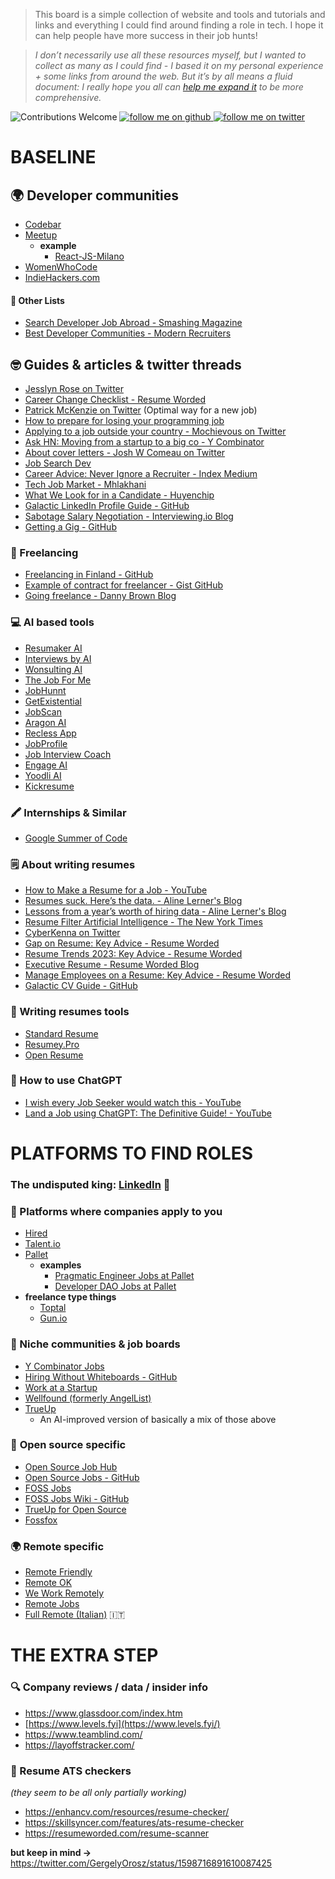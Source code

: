 > This board is a simple collection of website and tools and tutorials and links and everything I could find around finding a role in tech. I hope it can help people have more success in their job hunts!

> _I don’t necessarily use all these resources myself, but I wanted to collect as many as I could find - I based it on my personal experience + some links from around the web. But it’s by all means a fluid document: I really hope you all can [help me expand it](/CONTRIBUTING.md) to be more comprehensive._

![Contributions Welcome](https://img.shields.io/badge/contributions-welcome-brightgreen)
<a href="https://github.com/kelset?tab=followers">
<img alt="follow me on github" src="https://img.shields.io/github/followers/kelset?label=Follow%20%40kelset&style=social" />
</a>
<a href="https://twitter.com/kelset">
<img alt="follow me on twitter" src="https://img.shields.io/twitter/follow/kelset?label=Follow%20%40kelset&style=social" />
</a>

# BASELINE

## 🌍 Developer communities

- [Codebar](https://www.codebar.io/)
- [Meetup](https://www.meetup.com/)
  - **example**
    - [React-JS-Milano](https://www.meetup.com/React-JS-Milano/)
- [WomenWhoCode](https://www.womenwhocode.com/)
- [IndieHackers.com](https://www.indiehackers.com/)

#### 📃 Other Lists

- [Search Developer Job Abroad - Smashing Magazine](https://www.smashingmagazine.com/2022/11/search-developer-job-abroad/)
- [Best Developer Communities - Modern Recruiters](https://modernrecruiters.com/best-developer-communities/)

## 🤓 Guides & articles & twitter threads

- [Jesslyn Rose on Twitter](https://twitter.com/jesslynnrose/status/1592449469349388288)
- [Career Change Checklist - Resume Worded](https://resumeworded.com/playbooks/career-change-checklist)
- [Patrick McKenzie on Twitter](https://twitter.com/patio11/status/1221683564950867968) (Optimal way for a new job)
- [How to prepare for losing your programming job](https://codewithoutrules.com/2020/05/14/prepare-losing-job/)
- [Applying to a job outside your country - Mochievous on Twitter](https://twitter.com/Mochievous/status/1267449504313286656)
- [Ask HN: Moving from a startup to a big co - Y Combinator](https://news.ycombinator.com/item?id=23455415)
- [About cover letters - Josh W Comeau on Twitter](https://twitter.com/JoshWComeau/status/1280171057832394752)
- [Job Search Dev](https://www.jobsearch.dev/)
- [Career Advice: Never Ignore a Recruiter - Index Medium](https://index.medium.com/career-advice-nobody-gave-me-never-ignore-a-recruiter-4474eac9556)
- [Tech Job Market - Mhlakhani](https://mhlakhani.com/blog/2023/01/tech-job-market/)
- [What We Look for in a Candidate - Huyenchip](https://huyenchip.com/2023/01/24/what-we-look-for-in-a-candidate.html)
- [Galactic LinkedIn Profile Guide - GitHub](https://github.com/GuidoPenta/galactic-linkedin-profile-guide)
- [Sabotage Salary Negotiation - Interviewing.io Blog](https://interviewing.io/blog/sabotage-salary-negotiation-before-even-start)
- [Getting a Gig - GitHub](https://github.com/cassidoo/getting-a-gig)

### 💭 Freelancing

- [Freelancing in Finland - GitHub](https://github.com/sam-hosseini/freelancing-in-finland)
- [Example of contract for freelancer - Gist GitHub](https://gist.github.com/malarkey/4031110)
- [Going freelance - Danny Brown Blog](https://dannybrown.blog/2020/06/11/unemployed-to-managing-director-in-one-easy-step/)

### 💻 AI based tools

- [Resumaker AI](https://resumaker.ai/)
- [Interviews by AI](https://www.interviewsby.ai/)
- [Wonsulting AI](https://www.wonsulting.ai/)
- [The Job For Me](https://thejobforme.com/)
- [JobHunnt](https://jobhunnt.com/)
- [GetExistential](https://getexistential.com/)
- [JobScan](https://www.jobscan.co/)
- [Aragon AI](https://aragon.ai/)
- [Recless App](https://recless.app/)
- [JobProfile](https://jobprofile.io/)
- [Job Interview Coach](https://jobinterview.coach/)
- [Engage AI](https://engage-ai.co/)
- [Yoodli AI](https://app.yoodli.ai/)
- [Kickresume](https://www.kickresume.com/en/)

### 🖍️ Internships & Similar

- [Google Summer of Code](https://summerofcode.withgoogle.com/)

### 🗒️ About writing resumes

- [How to Make a Resume for a Job - YouTube](https://www.youtube.com/watch?v=9eEv6bCtLmc)
- [Resumes suck. Here’s the data. - Aline Lerner's Blog](http://blog.alinelerner.com/resumes-suck-heres-the-data/)
- [Lessons from a year’s worth of hiring data - Aline Lerner's Blog](http://blog.alinelerner.com/lessons-from-a-years-worth-of-hiring-data/)
- [Resume Filter Artificial Intelligence - The New York Times](https://www.nytimes.com/2021/03/19/business/resume-filter-articial-intelligence.html)
- [CyberKenna on Twitter](https://twitter.com/CyberKenna/status/1518301702163779584)
- [Gap on Resume: Key Advice - Resume Worded](https://resumeworded.com/gap-on-resume-key-advice)
- [Resume Trends 2023: Key Advice - Resume Worded](https://resumeworded.com/resume-trends-2023-key-advice)
- [Executive Resume - Resume Worded Blog](https://resumeworded.com/blog/executive-resume/)
- [Manage Employees on a Resume: Key Advice - Resume Worded](https://resumeworded.com/manage-employees-on-a-resume-key-advice)
- [Galactic CV Guide - GitHub](https://github.com/GuidoPenta/galactic-CV-guide)

### 📝 Writing resumes tools

- [Standard Resume](https://standardresume.co/)
- [Resumey.Pro](https://resumey.pro/)
- [Open Resume](https://www.open-resume.com/)

### 🤖 How to use ChatGPT

- [I wish every Job Seeker would watch this - YouTube](https://www.youtube.com/watch?v=ZXmbb5fPfgk&t=108s)
- [Land a Job using ChatGPT: The Definitive Guide! - YouTube](https://www.youtube.com/watch?v=pmnY5V16GSE)

# PLATFORMS TO FIND ROLES

### **The undisputed king: [LinkedIn](https://www.linkedin.com) 👑**

### 🤝 Platforms where companies apply to you

- [Hired](https://hired.co.uk/)
- [Talent.io](https://www.talent.io/p/en-gb/home)
- [Pallet](https://app.pallet.com/profile)
  - **examples**
    - [Pragmatic Engineer Jobs at Pallet](https://pragmatic-engineer.pallet.com/jobs)
    - [Developer DAO Jobs at Pallet](https://developerdao.pallet.com/jobs)
- **freelance type things**
  - [Toptal](https://www.toptal.com/)
  - [Gun.io](https://gun.io/)

### 📌 Niche communities & job boards

- [Y Combinator Jobs](https://www.ycombinator.com/jobs)
- [Hiring Without Whiteboards - GitHub](https://github.com/poteto/hiring-without-whiteboards)
- [Work at a Startup](https://www.workatastartup.com/)
- [Wellfound (formerly AngelList)](https://wellfound.com/)
- [TrueUp](https://www.trueup.io/)
  - An AI-improved version of basically a mix of those above

### 🧩 **Open source specific**

- [Open Source Job Hub](https://opensourcejobhub.com/)
- [Open Source Jobs - GitHub](https://github.com/t9tio/open-source-jobs)
- [FOSS Jobs](https://www.fossjobs.net/)
- [FOSS Jobs Wiki - GitHub](https://github.com/fossjobs/fossjobs/wiki/Resources#job-aggregators)
- [TrueUp for Open Source](https://www.trueup.io/open-source)
- [Fossfox](https://fossfox.com/)

### 🌍 **Remote specific**

- [Remote Friendly](https://remotefriendly.com/)
- [Remote OK](https://remoteok.com/)
- [We Work Remotely](https://weworkremotely.com/)
- [Remote Jobs](https://remotejobs.com/)
- [Full Remote (Italian)](https://fullremote.it/) 🇮🇹


# THE EXTRA STEP

### 🔍 Company reviews / data / insider info

- https://www.glassdoor.com/index.htm
- [https://www.levels.fyi](https://www.levels.fyi/)
- https://www.teamblind.com/
- https://layoffstracker.com/

### 🤖 Resume ATS checkers

_(they seem to be all only partially working)_

- https://enhancv.com/resources/resume-checker/
- https://skillsyncer.com/features/ats-resume-checker
- https://resumeworded.com/resume-scanner

**but keep in mind →** https://twitter.com/GergelyOrosz/status/1598716891610087425
